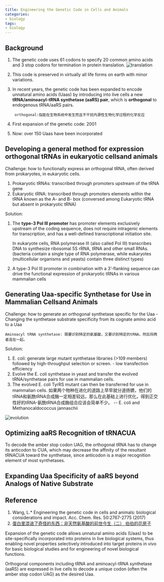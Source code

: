 ```yaml
---
title: Engineering the Genetic Code in Cells and Animals
categories: 
- biology
tags: 
- biology
---
```


## Background
1. The genetic code uses 61 codons to specify 20 common amino acids and 3 stop codons for termination in protein translation.
![translation](https://pic4.zhimg.com/80/v2-1ea42199b0f6c560329de50bcf94da53_hd.png)
2. This code is preserved in virtually all life forms on earth with minor variations.
3. In recent years, the genetic code has been expanded to encode unnatural amino acids (Uaas) by introducing into live cells a new **tRNA/aminoacyl-tRNA synthetase (aaRS) pair**, which is **orthogonal** to endogenous tRNA/aaRS pairs.

        orthogonal:指能在生物系统中发生而且不干扰内源性生物化学过程的化学反应
    
4. First expansion of the genetic code: 2001
5. Now: over 150 Uaas have been incorporated

## Developing a general method for expression orthogonal tRNAs in eukaryotic cellsand animals
Challenge: how to functionally express an orthogonal tRNA, often derived from prokaryotes, in eukaryotic cells.
1. Prokaryotic tRNAs: transcribed through promoters upstream of the tRNA gene
2. Eukaryotic tRNA: transcribed through promoters elements within the tRNA known as the A- and B- box (conversed among Eukaryotic tRNA but absent in prokaryotic tRNA)

Solution:
1. The **type-3 Pol III promoter** has promoter elements exclusively upstream of the coding sequence, does not require intragenic elements for transcription, and has a well-defined transcriptional initiation site.

    In eukaryote cells, RNA polymerase III (also called Pol III) transcribes DNA to synthesize ribosomal 5S rRNA, tRNA and other small RNAs. 
    (bacteria contain a single type of RNA polymerase, while eukaryotes (multicellular organisms and yeasts) contain three distinct types)

2. A type-3 Pol III promoter in combination with a 3’-flanking sequence can drive the functional expression of prokaryotic tRNAs in various mammalian cells 

## Generating Uaa-specific Synthetase for Use in Mammalian Cellsand Animals
Challenge: how to generate an orthogonal synthetase specific for the Uaa - Changing the synthetase substrate specificity from its cognate amino acid to a Uaa

    Aminoacyl tRNA synthetase: 既要识别特定的氨基酸，又要识别特定的tRNA，然后将两者连在一起。

Solution:
1. E. coli: generate large mutant synthetase libraries (>109 members) followed by high-throughput selection or screen. - low transfection efficiency
2. Evolve the E. coli synthetase in yeast and transfer the evolved tRNA/synthetase pairs for use in mammalian cells. 
3. The evolved E. coli TyrRS mutant can then be transferred for use in mammalian cells.
如果两个物种在进化的道路上早早就分道扬镳，他们的tRNA和氨酰tRNA合成酶一定相差较远，那么在此基础上进行优化，得到正交性好的tRNA-氨酰tRNA合成酶组合应该会简单不少。
-- E. coli and Methanocaldococcus jannaschii

![evolution](https://pic1.zhimg.com/80/v2-5af7e25571bbe7feda421370d69bf30c_hd.png)

## Optimizing aaRS Recognition of tRNACUA
To decode the amber stop codon UAG, the orthogonal tRNA has to change its anticodon to CUA, which may decrease the affinity of the resultant tRNACUA toward the synthetase, since anticodon is a major recognition element of most synthetases.


## Expanding Uaa Specificity of aaRS beyond Analogs of Native Substrate



## Reference
1. Wang, L.* Engineering the genetic code in cells and animals: biological considerations and impact. Acc. Chem. Res. 50:2767-2775 (2017)
2. [蛋白里混进了奇怪的东西：非天然氨基酸的前世今生（二）
伯伯的花房子](https://zhuanlan.zhihu.com/p/24893936)



Expansion of the genetic code allows unnatural amino acids (Uaas) to be site-specifically incorporated into proteins in live biological systems, thus enabling novel properties selectively introduced into target proteins in vivo for basic biological studies and for engineering of novel biological functions.

Orthogonal components including tRNA and aminoacyl-tRNA synthetase (aaRS) are expressed in live cells to decode a unique codon (often the amber stop codon UAG) as the desired Uaa.
